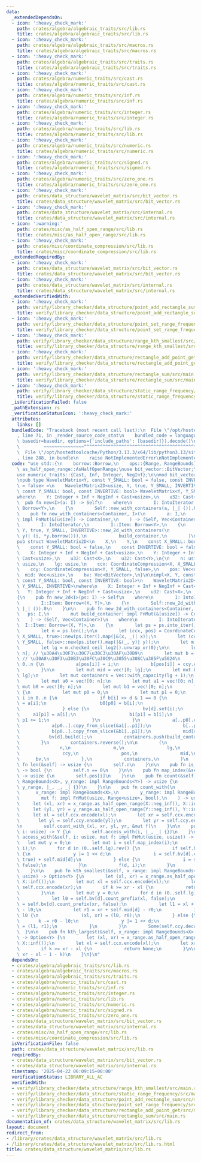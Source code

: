 ```yaml
---
data:
  _extendedDependsOn:
  - icon: ':heavy_check_mark:'
    path: crates/algebra/algebraic_traits/src/lib.rs
    title: crates/algebra/algebraic_traits/src/lib.rs
  - icon: ':heavy_check_mark:'
    path: crates/algebra/algebraic_traits/src/macros.rs
    title: crates/algebra/algebraic_traits/src/macros.rs
  - icon: ':heavy_check_mark:'
    path: crates/algebra/algebraic_traits/src/traits.rs
    title: crates/algebra/algebraic_traits/src/traits.rs
  - icon: ':heavy_check_mark:'
    path: crates/algebra/numeric_traits/src/cast.rs
    title: crates/algebra/numeric_traits/src/cast.rs
  - icon: ':heavy_check_mark:'
    path: crates/algebra/numeric_traits/src/inf.rs
    title: crates/algebra/numeric_traits/src/inf.rs
  - icon: ':heavy_check_mark:'
    path: crates/algebra/numeric_traits/src/integer.rs
    title: crates/algebra/numeric_traits/src/integer.rs
  - icon: ':heavy_check_mark:'
    path: crates/algebra/numeric_traits/src/lib.rs
    title: crates/algebra/numeric_traits/src/lib.rs
  - icon: ':heavy_check_mark:'
    path: crates/algebra/numeric_traits/src/numeric.rs
    title: crates/algebra/numeric_traits/src/numeric.rs
  - icon: ':heavy_check_mark:'
    path: crates/algebra/numeric_traits/src/signed.rs
    title: crates/algebra/numeric_traits/src/signed.rs
  - icon: ':heavy_check_mark:'
    path: crates/algebra/numeric_traits/src/zero_one.rs
    title: crates/algebra/numeric_traits/src/zero_one.rs
  - icon: ':heavy_check_mark:'
    path: crates/data_structure/wavelet_matrix/src/bit_vector.rs
    title: crates/data_structure/wavelet_matrix/src/bit_vector.rs
  - icon: ':heavy_check_mark:'
    path: crates/data_structure/wavelet_matrix/src/internal.rs
    title: crates/data_structure/wavelet_matrix/src/internal.rs
  - icon: ':warning:'
    path: crates/misc/as_half_open_range/src/lib.rs
    title: crates/misc/as_half_open_range/src/lib.rs
  - icon: ':heavy_check_mark:'
    path: crates/misc/coordinate_compression/src/lib.rs
    title: crates/misc/coordinate_compression/src/lib.rs
  _extendedRequiredBy:
  - icon: ':heavy_check_mark:'
    path: crates/data_structure/wavelet_matrix/src/bit_vector.rs
    title: crates/data_structure/wavelet_matrix/src/bit_vector.rs
  - icon: ':heavy_check_mark:'
    path: crates/data_structure/wavelet_matrix/src/internal.rs
    title: crates/data_structure/wavelet_matrix/src/internal.rs
  _extendedVerifiedWith:
  - icon: ':heavy_check_mark:'
    path: verify/library_checker/data_structure/point_add_rectangle_sum/src/main.rs
    title: verify/library_checker/data_structure/point_add_rectangle_sum/src/main.rs
  - icon: ':heavy_check_mark:'
    path: verify/library_checker/data_structure/point_set_range_frequency/src/main.rs
    title: verify/library_checker/data_structure/point_set_range_frequency/src/main.rs
  - icon: ':heavy_check_mark:'
    path: verify/library_checker/data_structure/range_kth_smallest/src/main.rs
    title: verify/library_checker/data_structure/range_kth_smallest/src/main.rs
  - icon: ':heavy_check_mark:'
    path: verify/library_checker/data_structure/rectangle_add_point_get/src/main.rs
    title: verify/library_checker/data_structure/rectangle_add_point_get/src/main.rs
  - icon: ':heavy_check_mark:'
    path: verify/library_checker/data_structure/rectangle_sum/src/main.rs
    title: verify/library_checker/data_structure/rectangle_sum/src/main.rs
  - icon: ':heavy_check_mark:'
    path: verify/library_checker/data_structure/static_range_frequency/src/main.rs
    title: verify/library_checker/data_structure/static_range_frequency/src/main.rs
  _isVerificationFailed: false
  _pathExtension: rs
  _verificationStatusIcon: ':heavy_check_mark:'
  attributes:
    links: []
  bundledCode: "Traceback (most recent call last):\n  File \"/opt/hostedtoolcache/Python/3.13.3/x64/lib/python3.13/site-packages/onlinejudge_verify/documentation/build.py\"\
    , line 71, in _render_source_code_stat\n    bundled_code = language.bundle(stat.path,\
    \ basedir=basedir, options={'include_paths': [basedir]}).decode()\n          \
    \         ~~~~~~~~~~~~~~~^^^^^^^^^^^^^^^^^^^^^^^^^^^^^^^^^^^^^^^^^^^^^^^^^^^^^^^^^^^^^^^^^^\n\
    \  File \"/opt/hostedtoolcache/Python/3.13.3/x64/lib/python3.13/site-packages/onlinejudge_verify/languages/rust.py\"\
    , line 288, in bundle\n    raise NotImplementedError\nNotImplementedError\n"
  code: "use std::{\n    borrow::Borrow,\n    ops::{Range, RangeBounds},\n};\n\nuse\
    \ as_half_open_range::AsHalfOpenRange;\nuse bit_vector::BitVector;\nuse coordinate_compression::CoordinateCompression;\n\
    use numeric_traits::{Cast, Inf, Integer, NegInf};\n\nmod bit_vector;\nmod internal;\n\
    \npub type WaveletMatrix<Y, const Y_SMALL: bool = false, const INVERTIVE: bool\
    \ = false> =\n    WaveletMatrix2D<usize, Y, true, Y_SMALL, INVERTIVE>;\n\nimpl<Y,\
    \ const Y_SMALL: bool, const INVERTIVE: bool> WaveletMatrix<Y, Y_SMALL, INVERTIVE>\n\
    where\n    Y: Integer + Inf + NegInf + Cast<usize>,\n    u32: Cast<Y>,\n{\n  \
    \  pub fn new<I>(a: I) -> Self\n    where\n        I: IntoIterator,\n        I::Item:\
    \ Borrow<Y>,\n    {\n        Self::new_with_containers(a, |_| ()).0\n    }\n\n\
    \    pub fn new_with_containers<Container, I>(\n        a: I,\n        build_container:\
    \ impl FnMut(&[usize]) -> Container,\n    ) -> (Self, Vec<Container>)\n    where\n\
    \        I: IntoIterator,\n        I::Item: Borrow<Y>,\n    {\n        WaveletMatrix2D::<usize,\
    \ Y, true, Y_SMALL, INVERTIVE>::new_2d_with_containers(\n            a.into_iter().enumerate().map(|(i,\
    \ y)| (i, *y.borrow())),\n            build_container,\n        )\n    }\n}\n\n\
    pub struct WaveletMatrix2D<\n    X,\n    Y,\n    const X_SMALL: bool = false,\n\
    \    const Y_SMALL: bool = false,\n    const INVERTIVE: bool = false,\n> where\n\
    \    X: Integer + Inf + NegInf + Cast<usize>,\n    Y: Integer + Inf + NegInf +\
    \ Cast<usize>,\n    u32: Cast<X>,\n    u32: Cast<Y>,\n{\n    n: usize,\n    m:\
    \ usize,\n    lg: usize,\n    ccx: CoordinateCompression<X, X_SMALL, true>,\n\
    \    ccy: CoordinateCompression<Y, Y_SMALL, false>,\n    pos: Vec<usize>,\n  \
    \  mid: Vec<usize>,\n    bv: Vec<BitVector>,\n}\n\nimpl<X, Y, const X_SMALL: bool,\
    \ const Y_SMALL: bool, const INVERTIVE: bool>\n    WaveletMatrix2D<X, Y, X_SMALL,\
    \ Y_SMALL, INVERTIVE>\nwhere\n    X: Integer + Inf + NegInf + Cast<usize>,\n \
    \   Y: Integer + Inf + NegInf + Cast<usize>,\n    u32: Cast<X>,\n    u32: Cast<Y>,\n\
    {\n    pub fn new_2d<I>(ps: I) -> Self\n    where\n        I: IntoIterator,\n\
    \        I::Item: Borrow<(X, Y)>,\n    {\n        Self::new_2d_with_containers(ps,\
    \ |_| ()).0\n    }\n\n    pub fn new_2d_with_containers<Container, I>(\n     \
    \   ps: I,\n        mut build_container: impl FnMut(&[usize]) -> Container,\n\
    \    ) -> (Self, Vec<Container>)\n    where\n        I: IntoIterator,\n      \
    \  I::Item: Borrow<(X, Y)>,\n    {\n        let ps = ps.into_iter().map(|p| *p.borrow()).collect::<Vec<_>>();\n\
    \        let n = ps.len();\n\n        let (ccx, pos) = CoordinateCompression::<X,\
    \ X_SMALL, true>::new(ps.iter().map(|&(x, _)| x));\n        let (ccy, _) = CoordinateCompression::<Y,\
    \ Y_SMALL, false>::new(ps.iter().map(|&(_, y)| y));\n        let m = ccy.len();\n\
    \        let lg = m.checked_ceil_log2().unwrap_or(0);\n\n        let mut a = vec![0;\
    \ n]; // \u30A4\u30F3\u30C7\u30C3\u30AF\u30B9\n        let mut b = vec![0; n];\
    \ // \u30A8\u30F3\u30B3\u30FC\u30C9\u3055\u308C\u305F\u5024\n        for i in\
    \ 0..n {\n            a[pos[i]] = i;\n            b[pos[i]] = ccy.encode(ps[i].1);\n\
    \        }\n\n        let mut mid = vec![0; lg];\n        let mut bv = vec![BitVector::new(n);\
    \ lg];\n        let mut containers = Vec::with_capacity(lg + 1);\n        containers.push(build_container(&a));\n\
    \        let mut a0 = vec![0; n];\n        let mut a1 = vec![0; n];\n        let\
    \ mut b0 = vec![0; n];\n        let mut b1 = vec![0; n];\n        for d in (0..lg).rev()\
    \ {\n            let mut p0 = 0;\n            let mut p1 = 0;\n            for\
    \ i in 0..n {\n                if b[i] >> d & 1 == 0 {\n                    a0[p0]\
    \ = a[i];\n                    b0[p0] = b[i];\n                    p0 += 1;\n\
    \                } else {\n                    bv[d].set(i);\n               \
    \     a1[p1] = a[i];\n                    b1[p1] = b[i];\n                   \
    \ p1 += 1;\n                }\n            }\n            a[..p0].copy_from_slice(&a0[..p0]);\n\
    \            a[p0..].copy_from_slice(&a1[..p1]);\n            b[..p0].copy_from_slice(&b0[..p0]);\n\
    \            b[p0..].copy_from_slice(&b1[..p1]);\n            mid[d] = p0;\n \
    \           bv[d].build();\n            containers.push(build_container(&a));\n\
    \        }\n        containers.reverse();\n\n        (\n            Self {\n \
    \               n,\n                m,\n                lg,\n                ccx,\n\
    \                ccy,\n                pos,\n                mid,\n          \
    \      bv,\n            },\n            containers,\n        )\n    }\n\n    pub\
    \ fn len(&self) -> usize {\n        self.n\n    }\n\n    pub fn is_empty(&self)\
    \ -> bool {\n        self.n == 0\n    }\n\n    pub fn map_index(&self, i: usize)\
    \ -> usize {\n        self.pos[i]\n    }\n\n    pub fn count(&self, x_range: impl\
    \ RangeBounds<X>, y_range: impl RangeBounds<Y>) -> usize {\n        self.count_with(x_range,\
    \ y_range, |_, _, _| {})\n    }\n\n    pub fn count_with(\n        &self,\n  \
    \      x_range: impl RangeBounds<X>,\n        y_range: impl RangeBounds<Y>,\n\
    \        mut f: impl FnMut(usize, Range<usize>, bool),\n    ) -> usize {\n   \
    \     let (xl, xr) = x_range.as_half_open_range(X::neg_inf(), X::inf());\n   \
    \     let (yl, yr) = y_range.as_half_open_range(Y::neg_inf(), Y::inf());\n   \
    \     let xl = self.ccx.encode(xl);\n        let xr = self.ccx.encode(xr);\n \
    \       let yl = self.ccy.encode(yl);\n        let yr = self.ccy.encode(yr);\n\
    \n        self.count_with_(xl, xr, yl, yr, &mut f)\n    }\n\n    pub fn access(&self,\
    \ i: usize) -> Y {\n        self.access_with(i, |_, _| {})\n    }\n\n    pub fn\
    \ access_with(&self, i: usize, mut f: impl FnMut(usize, usize)) -> Y {\n     \
    \   let mut y = 0;\n        let mut i = self.map_index(i);\n        f(self.lg,\
    \ i);\n        for d in (0..self.lg).rev() {\n            if self.bv[d].get(i)\
    \ {\n                y |= 1 << d;\n                i = self.bv[d].count_prefix(i,\
    \ true) + self.mid[d];\n            } else {\n                i = self.bv[d].count_prefix(i,\
    \ false);\n            }\n            f(d, i);\n        }\n        self.ccy.decode(y)\n\
    \    }\n\n    pub fn kth_smallest(&self, x_range: impl RangeBounds<X>, mut k:\
    \ usize) -> Option<Y> {\n        let (xl, xr) = x_range.as_half_open_range(X::neg_inf(),\
    \ X::inf());\n        let mut xl = self.ccx.encode(xl);\n        let mut xr =\
    \ self.ccx.encode(xr);\n        if k >= xr - xl {\n            return None;\n\
    \        }\n\n        let mut y = 0;\n        for d in (0..self.lg).rev() {\n\
    \            let l0 = self.bv[d].count_prefix(xl, false);\n            let r0\
    \ = self.bv[d].count_prefix(xr, false);\n            let l1 = xl + self.mid[d]\
    \ - l0;\n            let r1 = xr + self.mid[d] - r0;\n            if k < r0 -\
    \ l0 {\n                (xl, xr) = (l0, r0);\n            } else {\n         \
    \       k -= r0 - l0;\n                y |= 1 << d;\n                (xl, xr)\
    \ = (l1, r1);\n            }\n        }\n        Some(self.ccy.decode(y))\n  \
    \  }\n\n    pub fn kth_largest(&self, x_range: impl RangeBounds<X>, k: usize)\
    \ -> Option<Y> {\n        let (xl, xr) = x_range.as_half_open_range(X::neg_inf(),\
    \ X::inf());\n        let xl = self.ccx.encode(xl);\n        let xr = self.ccx.encode(xr);\n\
    \        if k >= xr - xl {\n            return None;\n        }\n\n        self.kth_smallest(x_range,\
    \ xr - xl - 1 - k)\n    }\n}\n"
  dependsOn:
  - crates/algebra/algebraic_traits/src/lib.rs
  - crates/algebra/algebraic_traits/src/macros.rs
  - crates/algebra/algebraic_traits/src/traits.rs
  - crates/algebra/numeric_traits/src/cast.rs
  - crates/algebra/numeric_traits/src/inf.rs
  - crates/algebra/numeric_traits/src/integer.rs
  - crates/algebra/numeric_traits/src/lib.rs
  - crates/algebra/numeric_traits/src/numeric.rs
  - crates/algebra/numeric_traits/src/signed.rs
  - crates/algebra/numeric_traits/src/zero_one.rs
  - crates/data_structure/wavelet_matrix/src/bit_vector.rs
  - crates/data_structure/wavelet_matrix/src/internal.rs
  - crates/misc/as_half_open_range/src/lib.rs
  - crates/misc/coordinate_compression/src/lib.rs
  isVerificationFile: false
  path: crates/data_structure/wavelet_matrix/src/lib.rs
  requiredBy:
  - crates/data_structure/wavelet_matrix/src/bit_vector.rs
  - crates/data_structure/wavelet_matrix/src/internal.rs
  timestamp: '2025-04-22 06:09:15+00:00'
  verificationStatus: LIBRARY_ALL_AC
  verifiedWith:
  - verify/library_checker/data_structure/range_kth_smallest/src/main.rs
  - verify/library_checker/data_structure/static_range_frequency/src/main.rs
  - verify/library_checker/data_structure/point_add_rectangle_sum/src/main.rs
  - verify/library_checker/data_structure/point_set_range_frequency/src/main.rs
  - verify/library_checker/data_structure/rectangle_add_point_get/src/main.rs
  - verify/library_checker/data_structure/rectangle_sum/src/main.rs
documentation_of: crates/data_structure/wavelet_matrix/src/lib.rs
layout: document
redirect_from:
- /library/crates/data_structure/wavelet_matrix/src/lib.rs
- /library/crates/data_structure/wavelet_matrix/src/lib.rs.html
title: crates/data_structure/wavelet_matrix/src/lib.rs
---
```

